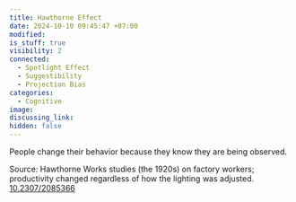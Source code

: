 ```yaml
---
title: Hawthorne Effect
date: 2024-10-10 09:45:47 +07:00
modified: 
is_stuff: true
visibility: 2
connected:
  - Spotlight Effect
  - Suggestibility
  - Projection Bias
categories:
  - Cognitive
image: 
discussing_link: 
hidden: false
---
```

People change their behavior because they know they are being observed.

Source: Hawthorne Works studies (the 1920s) on factory workers; productivity changed regardless of how the lighting was adjusted.
[10.2307/2085366](https://doi.org/10.2307/2085366)